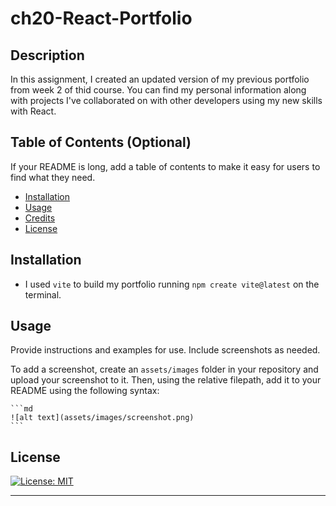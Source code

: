 # ch20-React-Portfolio

## Description

In this assignment, I created an updated version of my previous portfolio from week 2 of thid course. You can find my personal information along with projects I've collaborated on with other developers using my new skills with React.

## Table of Contents (Optional)

If your README is long, add a table of contents to make it easy for users to find what they need.

- [Installation](#installation)
- [Usage](#usage)
- [Credits](#credits)
- [License](#license)

## Installation

* I used `vite` to build my portfolio running `npm create vite@latest` on the terminal.

## Usage

Provide instructions and examples for use. Include screenshots as needed.

To add a screenshot, create an `assets/images` folder in your repository and upload your screenshot to it. Then, using the relative filepath, add it to your README using the following syntax:

    ```md
    ![alt text](assets/images/screenshot.png)
    ```


## License

[![License: MIT](https://img.shields.io/badge/License-MIT-yellow.svg)](https://opensource.org/licenses/MIT)

---